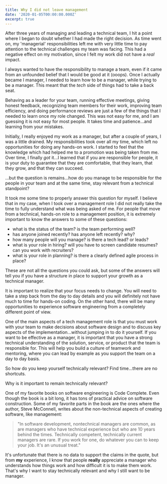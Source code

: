 ```yaml
---
title: Why I did not leave management
date: '2020-01-05T00:00:00.000Z'
excerpt: true
---
```


After three years of managing and leading a technical team, I hit a point where I began to doubt whether I had made the right decision. As time went on, my 'managerial' responsibilities left me with very little time to pay attention to the technical challenges my team was facing. This had a negative effect on my motivation, since I felt my work did not have a *real* impact.

I always wanted to have the responsibility to manage a team, even if it came from an unfounded belief that I would be good at it (ooops). Once I actually became I manager, I needed to learn how to be a manager, while trying to be a manager. This meant that the *tech* side of things had to take a back seat.

Behaving as a leader for your team, running effective meetings, giving honest feedback, recognizing team members for their work, improving team efficiency, and doing performance reviews are just a few of the things that I needed to learn once my role changed. This was not easy for me, and I am guessing it is not easy for most people. It takes time and patience...and learning from your mistakes.

<!--more-->

Initially, I really enjoyed my work as a manager, but after a couple of years, I was a little drained. My responsibilities took over all my time, which left no opportunities for doing any hands-on work. I started to feel that the knowledge which had helped me to a promotion was being taken from me. Over time, I finally *got* it...I learned that if you are responsible for people, it is your duty to guarantee that they are comfortable, that they learn, that they grow, and that they can succeed.

...but the question is remains...how do you manage to be responsible for the people in your team and at the same time, stay relevant from a technical standpoint?

It took me some time to properly answer this question for myself. I believe that in my case, when I took over a management role I did not really take the time to fully understand what was being asked of me. For people that move from a technical, hands-on role to a management position, it is extremely important to know the answers to some of these questions:

- what is the status of the team? is the team performing well?
- has anyone joined recently? has anyone left recently? why?
- how many people will you manage? is there a tech lead? or leads?
- what is your role in hiring? will you have to screen candidate resumes? can you work with recruiters?
- what is your role in planning? is there a clearly defined agile process in place?

These are not all the questions you could ask, but some of the answers will tell you if you have a structure in place to support your growth as a technical manager.

It is important to realize that your focus needs to change. You will need to take a step back from the day to day details and you will definitely not have much to time for hands-on coding. On the other hand, there will be many opportunities to experience software engineering from a completely different point of view.

One of the main aspects of a tech management role is that you must work with your team to make decisions about software design and to discuss key aspects of the implementation...without jumping in to do it yourself. If you want to be effective as a manager, it is important that you have a strong technical understanding of the solution, service, or product that the team is responsible for. This will help you build a culture of teamwork and mentoring, where you can lead by example as you support the team on a day to day basis.

So how do you keep yourself technically relevant? Find time...there are no shortcuts.

Why is it important to remain technically relevant?

One of my favorite books on software engineering is Code Complete. Even though the book is a bit long, it has tons of practical advice on software construction. Some of my favorite parts in the book are the ones where the author, Steve McConnell, writes about the non-technical aspects of creating software, like management:

> "In software development, nontechnical managers are common, as are managers who have technical experience but who are 10 years behind the times. Technically competent, technically current managers are rare. If you work for one, do whatever you can to keep your job. It's an unusual treat."

It's unfortunate that there is no data to support the claims in the quote, but from **my** experience, I know that people **really** appreciate a manager who understands how things work and how difficult it is to make them work. That's why I want to stay technically relevant and why I still want to be manager.
